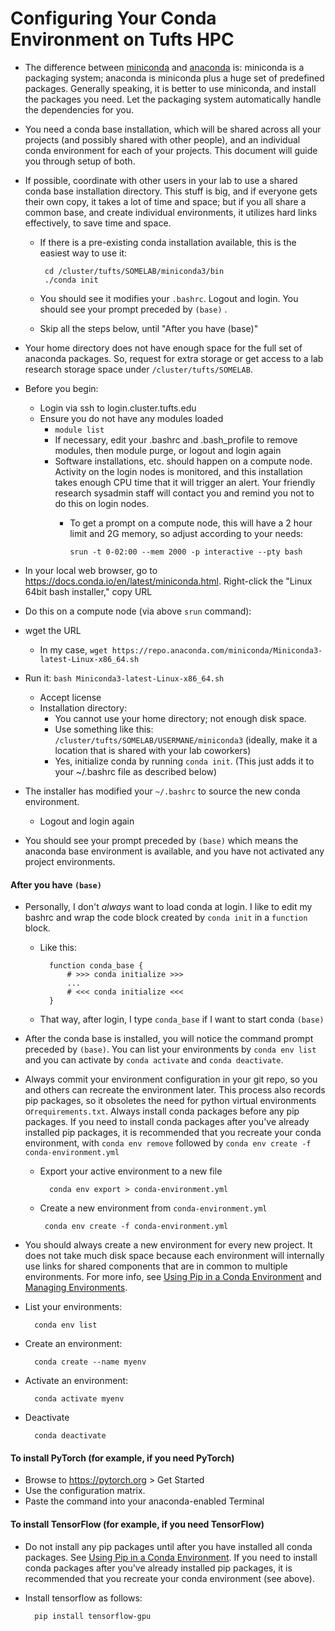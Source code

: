 
# Configuring Your Conda Environment on Tufts HPC

- The difference between [miniconda](https://docs.conda.io/en/latest/miniconda.html) and [anaconda](https://www.anaconda.com/) is: miniconda is a packaging system; anaconda is miniconda plus a huge set of predefined packages. Generally speaking, it is better to use miniconda, and install the packages you need. Let the packaging system automatically handle the dependencies for you. 

- You need a conda base installation, which will be shared across all your projects (and possibly shared with other people), and an individual conda environment for each of your projects. This document will guide you through setup of both.

- If possible, coordinate with other users in your lab to use a shared conda base installation directory. This stuff is big, and if everyone gets their own copy, it takes a lot of time and space; but if you all share a common base, and create individual environments, it utilizes hard links effectively, to save time and space.

  - If there is a pre-existing conda installation available, this is the easiest way to use it:

         cd /cluster/tufts/SOMELAB/miniconda3/bin
         ./conda init
     
  - You should see it modifies your `.bashrc`. Logout and login. You should see your prompt preceded by `(base)` .

  - Skip all the steps below, until "After you have (base)"

- Your home directory does not have enough space for the full set of anaconda packages. So, request for extra storage or get access to a lab research storage space under `/cluster/tufts/SOMELAB`.

- Before you begin: 
	- Login via ssh to login.cluster.tufts.edu
	- Ensure you do not have any modules loaded 
		- `module list`
		- If necessary, edit your .bashrc and .bash_profile to remove modules, then module purge, or logout and login again
		- Software installations, etc. should happen on a compute node. Activity on the login nodes is monitored, and this installation takes enough CPU time that it will trigger an alert. Your friendly research sysadmin staff will contact you and remind you not to do this on login nodes.
		  - To get a prompt on a compute node, this will have a 2 hour limit and 2G memory, so adjust according to your needs:

                srun -t 0-02:00 --mem 2000 -p interactive --pty bash
	
- In your local web browser, go to https://docs.conda.io/en/latest/miniconda.html. Right-click the "Linux 64bit bash installer," copy URL

- Do this on a compute node (via above `srun` command):

- wget the URL 
	
	- In my case, `wget https://repo.anaconda.com/miniconda/Miniconda3-latest-Linux-x86_64.sh`
	
- Run it: `bash Miniconda3-latest-Linux-x86_64.sh` 
	- Accept license
	- Installation directory: 
		- You cannot use your home directory; not enough disk space.
		- Use something like this: `/cluster/tufts/SOMELAB/USERMANE/miniconda3` (ideally, make it a location that is shared with your lab coworkers)
		- Yes, initialize conda by running `conda init`. (This just adds it to your ~/.bashrc file as described below)
	
- The installer has modified your `~/.bashrc` to source the new conda environment.
	
	- Logout and login again
	
- You should see your prompt preceded by `(base)` which means the anaconda base environment is available, and you have not activated any project environments.

#### After you have `(base)`

- Personally, I don't *always* want to load conda at login. I like to edit my bashrc and wrap the code block created by `conda init` in a `function` block.

    - Like this:

            function conda_base {
                # >>> conda initialize >>>
                ...
                # <<< conda initialize <<<
            }

    - That way, after login, I type `conda_base` if I want to start conda `(base)`

- After the conda base is installed, you will notice the command prompt preceded by `(base)`.  You can list your environments by `conda env list` and you can activate by `conda activate` and `conda deactivate`. 

- Always commit your environment configuration in your git repo, so you and others can recreate the environment later. This process also records pip packages, so it obsoletes the need for python virtual environments or`requirements.txt`. Always install conda packages before any pip packages. If you need to install conda packages after you've already installed pip packages, it is recommended that you recreate your conda environment, with `conda env remove` followed by `conda env create -f conda-environment.yml`

  - Export your active environment to a new file

          conda env export > conda-environment.yml

  - Create a new environment from  `conda-environment.yml`
  
         conda env create -f conda-environment.yml

- You should always create a new environment for every new project. It does not take much disk space because each environment will internally use links for shared components that are in common to multiple environments. For more info, see [Using Pip in a Conda Environment](https://www.anaconda.com/using-pip-in-a-conda-environment/) and [Managing Environments](https://docs.conda.io/projects/conda/en/latest/user-guide/tasks/manage-environments.html). 

- List your environments:

        conda env list

- Create an environment:

        conda create --name myenv
    
- Activate an environment:

        conda activate myenv

- Deactivate

        conda deactivate

#### To install PyTorch (for example, if you need PyTorch)

  - Browse to https://pytorch.org > Get Started
  - Use the configuration matrix.
  - Paste the command into your anaconda-enabled Terminal

#### To install TensorFlow (for example, if you need TensorFlow)

- Do not install any pip packages until after you have installed all conda packages. See [Using Pip in a Conda Environment](https://www.anaconda.com/using-pip-in-a-conda-environment/). If you need to install conda packages after you've already installed pip packages, it is recommended that you recreate your conda environment (see above).
- Install tensorflow as follows:

        pip install tensorflow-gpu

